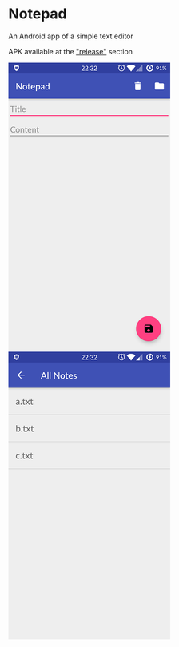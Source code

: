 # Notepad

An Android app of a simple text editor

APK available at the ["release"](https://github.com/alan-lam/Notepad/releases) section

![Alt text](/pictures/main.png?raw=true)
![Alt text](/pictures/all_notes.png?raw=true)

